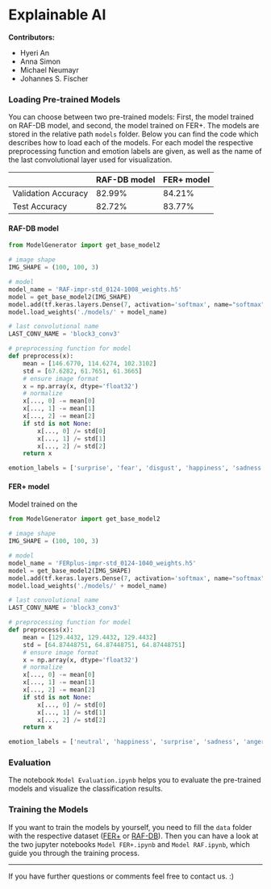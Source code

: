 # Explainable AI

**Contributors:**
* Hyeri An
* Anna Simon
* Michael Neumayr
* Johannes S. Fischer

### Loading Pre-trained Models

You can choose between two pre-trained models: First, the model trained on RAF-DB model, and second, the model trained on FER+. The models are stored in the relative path ```models``` folder. Below you can find the code which describes how to load each of the models. For each model the respective preprocessing function and emotion labels are given, as well as the name of the last convolutional layer used for visualization.

|  | RAF-DB model | FER+ model  |
| :------------- | :------------- | :------------- |
| Validation Accuracy | $82.99$%   | $84.21$% |
| Test Accuracy | $82.72$% | $83.77$% |


#### RAF-DB model

```py
from ModelGenerator import get_base_model2

# image shape
IMG_SHAPE = (100, 100, 3)

# model
model_name = 'RAF-impr-std_0124-1008_weights.h5'
model = get_base_model2(IMG_SHAPE)
model.add(tf.keras.layers.Dense(7, activation='softmax', name="softmax"))
model.load_weights('./models/' + model_name)

# last convolutional name
LAST_CONV_NAME = 'block3_conv3'

# preprocessing function for model
def preprocess(x):
    mean = [146.6770, 114.6274, 102.3102]
    std = [67.6282, 61.7651, 61.3665]
    # ensure image format
    x = np.array(x, dtype='float32')
    # normalize
    x[..., 0] -= mean[0]
    x[..., 1] -= mean[1]
    x[..., 2] -= mean[2]
    if std is not None:
        x[..., 0] /= std[0]
        x[..., 1] /= std[1]
        x[..., 2] /= std[2]
    return x

emotion_labels = ['surprise', 'fear', 'disgust', 'happiness', 'sadness', 'anger', 'neutral']
```

#### FER+ model

Model trained on the
```py
from ModelGenerator import get_base_model2

# image shape
IMG_SHAPE = (100, 100, 3)

# model
model_name = 'FERplus-impr-std_0124-1040_weights.h5'
model = get_base_model2(IMG_SHAPE)
model.add(tf.keras.layers.Dense(7, activation='softmax', name="softmax"))
model.load_weights('./models/' + model_name)

# last convolutional name
LAST_CONV_NAME = 'block3_conv3'

# preprocessing function for model
def preprocess(x):
    mean = [129.4432, 129.4432, 129.4432]
    std = [64.87448751, 64.87448751, 64.87448751]
    # ensure image format
    x = np.array(x, dtype='float32')
    # normalize
    x[..., 0] -= mean[0]
    x[..., 1] -= mean[1]
    x[..., 2] -= mean[2]
    if std is not None:
        x[..., 0] /= std[0]
        x[..., 1] /= std[1]
        x[..., 2] /= std[2]
    return x

emotion_labels = ['neutral', 'happiness', 'surprise', 'sadness', 'anger', 'disgust', 'fear']
```

### Evaluation

The notebook ```Model Evaluation.ipynb``` helps you to evaluate the pre-trained models and visualize the classification results.

### Training the Models

If you want to train the models by yourself, you need to fill the ```data``` folder with the respective dataset ([FER+](https://github.com/microsoft/FERPlus) or [RAF-DB](http://whdeng.cn/RAF/model1.html)). Then you can have a look at the two jupyter notebooks ```Model FER+.ipynb``` and ```Model RAF.ipynb```, which guide you through the training process.



----
If you have further questions or comments feel free to contact us. :)
